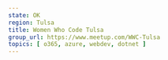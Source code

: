 ```yaml
---
state: OK
region: Tulsa
title: Women Who Code Tulsa
group_url: https://www.meetup.com/WWC-Tulsa
topics: [ o365, azure, webdev, dotnet ]
---
```

